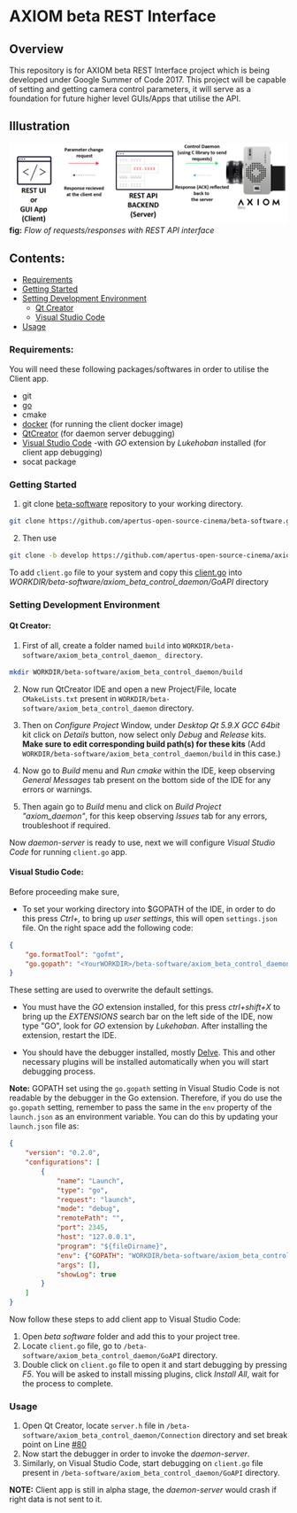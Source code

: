 # AXIOM beta REST Interface

## Overview
This repository is for AXIOM beta REST Interface project which is being developed under Google Summer of Code 2017. This project will be capable of setting and getting camera control parameters, it will serve as a foundation for future higher level GUIs/Apps that utilise the API.

## Illustration

![AXIOM beta REST connection](/image/AXIOM_fig.jpg)
**fig:** _Flow of requests/responses with REST API interface_

## Contents:
* [Requirements](https://github.com/apertus-open-source-cinema/axiom-beta-rest-interface/tree/develop#requirements)
* [Getting Started](https://github.com/apertus-open-source-cinema/axiom-beta-rest-interface/tree/develop#getting-started)
* [Setting Development Environment](https://github.com/apertus-open-source-cinema/axiom-beta-rest-interface/tree/develop#setting-development-environment)
    * [Qt Creator](https://github.com/apertus-open-source-cinema/axiom-beta-rest-interface/tree/develop#qt-creator)
    * [Visual Studio Code](https://github.com/apertus-open-source-cinema/axiom-beta-rest-interface/tree/develop#visual-studio-code)
* [Usage](https://github.com/apertus-open-source-cinema/axiom-beta-rest-interface/tree/develop#usage)

### Requirements:
You will need these following packages/softwares in order to utilise the Client app.
* git
* [go](https://golang.org/doc/install)
* cmake
* [docker](https://docs.docker.com/engine/installation/) (for running the client docker image)
* [QtCreator](https://www.qt.io/download-open-source/?hsCtaTracking=f977210e-de67-475f-a32b-65cec207fd03|d62710cd-e1db-46aa-8d4d-2f1c1ffdacea#section-2) (for daemon server debugging)
* [Visual Studio Code](https://code.visualstudio.com/download) -with _GO_ extension by _Lukehoban_ installed (for client app debugging)
* socat package

### Getting Started
1. git clone [beta-software](https://github.com/apertus-open-source-cinema/beta-software) repository to your working directory.
```bash
git clone https://github.com/apertus-open-source-cinema/beta-software.git 
```

2. Then use
```bash
git clone -b develop https://github.com/apertus-open-source-cinema/axiom-beta-rest-interface.git  
```
To add `client.go` file to your system and copy this [client.go](https://github.com/apertus-open-source-cinema/axiom-beta-rest-interface/blob/develop/GoAPI/client.go) into _WORKDIR/beta-software/axiom_beta_control_daemon/GoAPI_ directory

### Setting Development Environment

#### Qt Creator:
1. First of all, create a folder named `build` into `WORKDIR/beta-software/axiom_beta_control_daemon_ directory`.
```bash
mkdir WORKDIR/beta-software/axiom_beta_control_daemon/build 
```
2. Now run QtCreator IDE and open a new Project/File, locate `CMakeLists.txt` present in `WORKDIR/beta-software/axiom_beta_control_daemon` directory.

3. Then on _Configure Project_ Window, under _Desktop Qt 5.9.X GCC 64bit_ kit click on _Details_ button, now select only _Debug_ and _Release_ kits. **Make sure to edit corresponding build path(s) for these kits** (Add `WORKDIR/beta-software/axiom_beta_control_daemon/build` in this case.)

4. Now go to _Build_ menu and _Run cmake_ within the IDE, keep observing _General Messages_ tab present on the bottom side of the IDE for any errors or warnings.

5. Then again go to _Build_ menu and click on _Build Project "axiom_daemon"_, for this keep observing _Issues_ tab for any errors, troubleshoot if required.

Now _daemon-server_ is ready to use, next we will configure _Visual Studio Code_ for running `client.go` app. 


#### Visual Studio Code:
Before proceeding make sure,
* To set your working directory into $GOPATH of the IDE, in order to do this press _Ctrl+,_ to bring up _user settings_, this will open `settings.json` file. On the right space add the following code:

```json
{
    "go.formatTool": "gofmt",
    "go.gopath": "<YourWORKDIR>/beta-software/axiom_beta_control_daemon/build/3rdParty/flatbuffers/src/flatbuffers_project:<YourWORKDIR>/beta-software/axiom_beta_control_daemon/build"
}
```
These setting are used to overwrite the default settings.

* You must have the _GO_ extension installed, for this press _ctrl+shift+X_ to bring up the _EXTENSIONS_ search bar on the left side of the IDE, now type "GO", look for _GO_ extension by _Lukehoban_. After installing the extension, restart the IDE.

* You should have the debugger installed, mostly [Delve](https://github.com/derekparker/delve). This and other necessary plugins will be installed automatically when you will start debugging process.

**Note:** GOPATH set using the `go.gopath` setting in Visual Studio Code is not readable by the debugger in the Go extension. Therefore, if you do use the `go.gopath` setting, remember to pass the same in the `env` property of the `launch.json` as an environment variable. You can do this by updating your `launch.json` file as:
```json
{
    "version": "0.2.0",
    "configurations": [
        {
            "name": "Launch",
            "type": "go",
            "request": "launch",
            "mode": "debug",
            "remotePath": "",
            "port": 2345,
            "host": "127.0.0.1",
            "program": "${fileDirname}",
            "env": {"GOPATH": "WORKDIR/beta-software/axiom_beta_control_daemon/build/3rdParty/flatbuffers/src/flatbuffers_project"},
            "args": [],
            "showLog": true
        }
    ]
}
```
Now follow these steps to add client app to Visual Studio Code:

1. Open _beta software_ folder and add this to your project tree.
2. Locate `client.go` file, go to `/beta-software/axiom_beta_control_daemon/GoAPI` directory.
3. Double click on `client.go` file to open it and start debugging by pressing _F5_. You will be asked to install missing plugins, click _Install All_, wait for the process to complete.


### Usage

1. Open Qt Creator, locate `server.h` file in `/beta-software/axiom_beta_control_daemon/Connection` directory and set break point on Line [#80](https://github.com/apertus-open-source-cinema/beta-software/blob/master/axiom_beta_control_daemon/Connection/Server.h#L80)
2. Now start the debugger in order to invoke the _daemon-server_.
3. Similarly, on Visual Studio Code, start debugging on `client.go` file present in `/beta-software/axiom_beta_control_daemon/GoAPI` directory.

**NOTE:** Client app is still in alpha stage, the _daemon-server_ would crash if right data is not sent to it.
